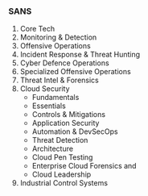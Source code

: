 ### SANS

1. Core Tech
2. Monitoring & Detection
3. Offensive Operations
4. Incident Response & Threat Hunting
5. Cyber Defence Operations
6. Specialized Offensive Operations
7. Threat Intel & Forensics
8. Cloud Security
   - Fundamentals
   - Essentials
   - Controls & Mitigations
   - Application Security
   - Automation & DevSecOps
   - Threat Detection
   - Architecture
   - Cloud Pen Testing
   - Enterprise Cloud Forensics and
   - Cloud Leadership
9. Industrial Control Systems
